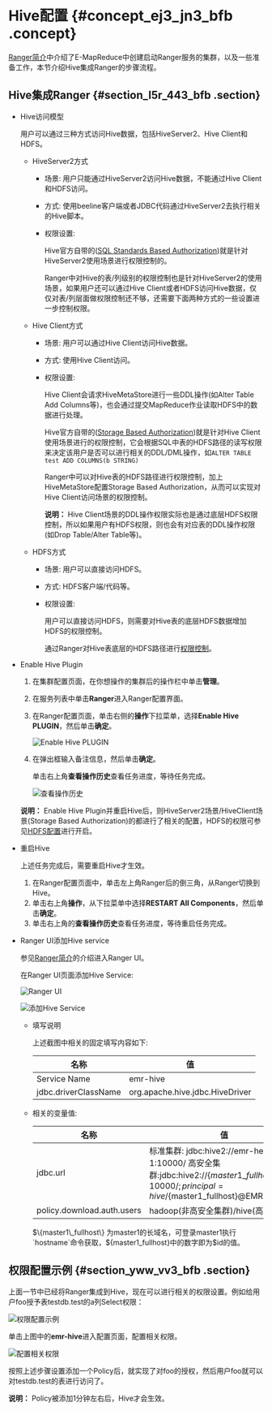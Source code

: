 # Hive配置 {#concept_ej3_jn3_bfb .concept}

[Ranger简介](intl.zh-CN/用户指南/组件授权/RANGER/Ranger简介.md#)中介绍了E-MapReduce中创建启动Ranger服务的集群，以及一些准备工作，本节介绍Hive集成Ranger的步骤流程。

## Hive集成Ranger {#section_l5r_443_bfb .section}

-   Hive访问模型

    用户可以通过三种方式访问Hive数据，包括HiveServer2、Hive Client和HDFS。

    -   HiveServer2方式
        -   场景: 用户只能通过HiveServer2访问Hive数据，不能通过Hive Client和HDFS访问。
        -   方式: 使用beeline客户端或者JDBC代码通过HiveServer2去执行相关的Hive脚本。
        -   权限设置:

            Hive官方自带的\([SQL Standards Based Authorization](intl.zh-CN/用户指南/组件授权/Hive授权.md#)\)就是针对HiveServer2使用场景进行权限控制的。

            Ranger中对Hive的表/列级别的权限控制也是针对HiveServer2的使用场景，如果用户还可以通过Hive Client或者HDFS访问Hive数据，仅仅对表/列层面做权限控制还不够，还需要下面两种方式的一些设置进一步控制权限。

    -   Hive Client方式
        -   场景: 用户可以通过Hive Client访问Hive数据。
        -   方式: 使用Hive Client访问。
        -   权限设置:

            Hive Client会请求HiveMetaStore进行一些DDL操作\(如Alter Table Add Columns等\)，也会通过提交MapReduce作业读取HDFS中的数据进行处理。

            Hive官方自带的\([Storage Based Authorization](intl.zh-CN/用户指南/组件授权/Hive授权.md#)\)就是针对Hive Client使用场景进行的权限控制，它会根据SQL中表的HDFS路径的读写权限来决定该用户是否可以进行相关的DDL/DML操作，如`ALTER TABLE test ADD COLUMNS(b STRING)`

            Ranger中可以对Hive表的HDFS路径进行权限控制，加上HiveMetaStore配置Storage Based Authorization，从而可以实现对Hive Client访问场景的权限控制。

            **说明：** Hive Client场景的DDL操作权限实际也是通过底层HDFS权限控制，所以如果用户有HDFS权限，则也会有对应表的DDL操作权限\(如Drop Table/Alter Table等\)。

    -   HDFS方式
        -   场景: 用户可以直接访问HDFS。
        -   方式: HDFS客户端/代码等。
        -   权限设置:

            用户可以直接访问HDFS，则需要对Hive表的底层HDFS数据增加HDFS的权限控制。

            通过Ranger对Hive表底层的HDFS路径进行[权限控制](intl.zh-CN/用户指南/组件授权/RANGER/Hive配置.md#)。

-   Enable Hive Plugin

    1.  在集群配置页面，在你想操作的集群后的操作栏中单击**管理**。
    2.  在服务列表中单击**Ranger**进入Ranger配置界面。
    3.  在Ranger配置页面，单击右侧的**操作**下拉菜单，选择**Enable Hive PLUGIN**，然后单击**确定**。

        ![Enable Hive PLUGIN](http://static-aliyun-doc.oss-cn-hangzhou.aliyuncs.com/assets/img/17950/154771026311501_zh-CN.png)

    4.  在弹出框输入备注信息，然后单击**确定**。

        单击右上角**查看操作历史**查看任务进度，等待任务完成。

        ![查看操作历史](http://static-aliyun-doc.oss-cn-hangzhou.aliyuncs.com/assets/img/17950/154771026311502_zh-CN.png)

    **说明：** Enable Hive Plugin并重启Hive后，则HiveServer2场景/HiveClient场景\(Storage Based Authorization\)的都进行了相关的配置，HDFS的权限可参见[HDFS配置](intl.zh-CN/用户指南/组件授权/RANGER/HDFS配置.md#)进行开启。

-   重启Hive

    上述任务完成后，需要重启Hive才生效。

    1.  在Ranger配置页面中，单击左上角Ranger后的倒三角，从Ranger切换到Hive。
    2.  单击右上角**操作**，从下拉菜单中选择**RESTART All Components**，然后单击**确定**。
    3.  单击右上角的**查看操作历史**查看任务进度，等待重启任务完成。
-   Ranger UI添加Hive service

    参见[Ranger简介](intl.zh-CN/用户指南/组件授权/RANGER/Ranger简介.md#)的介绍进入Ranger UI。

    在Ranger UI页面添加Hive Service:

    ![Ranger UI](http://static-aliyun-doc.oss-cn-hangzhou.aliyuncs.com/assets/img/17950/154771026311506_zh-CN.png)

    ![添加Hive Service](http://static-aliyun-doc.oss-cn-hangzhou.aliyuncs.com/assets/img/17950/154771026311507_zh-CN.png)

    -   填写说明

        上述截图中相关的固定填写内容如下:

        |名称|值|
        |--|--|
        |Service Name|emr-hive|
        |jdbc.driverClassName|org.apache.hive.jdbc.HiveDriver|

    -   相关的变量值:

        |名称|值|
        |--|--|
        |jdbc.url|标准集群: jdbc:hive2://emr-header-1:10000/ 高安全集群:jdbc:hive2://$\{master1\_fullhost\}:10000/;principal=hive/$\{master1\_fullhost\}@EMR.$id.COM|
        |policy.download.auth.users|hadoop\(非高安全集群\)/hive\(高安全集群\)|

        $\{master1\_fullhost\} 为master1的长域名，可登录master1执行`hostname`命令获取，$\{master1\_fullhost\}中的数字即为$id的值。


## 权限配置示例 {#section_yww_vv3_bfb .section}

上面一节中已经将Ranger集成到Hive，现在可以进行相关的权限设置。例如给用户foo授予表testdb.test的a列Select权限：

![权限配置示例](http://static-aliyun-doc.oss-cn-hangzhou.aliyuncs.com/assets/img/17950/154771026411509_zh-CN.png)

单击上图中的**emr-hive**进入配置页面，配置相关权限。

![配置相关权限](http://static-aliyun-doc.oss-cn-hangzhou.aliyuncs.com/assets/img/17950/154771026411510_zh-CN.png)

按照上述步骤设置添加一个Policy后，就实现了对foo的授权，然后用户foo就可以对testdb.test的表进行访问了。

**说明：** Policy被添加1分钟左右后，Hive才会生效。

